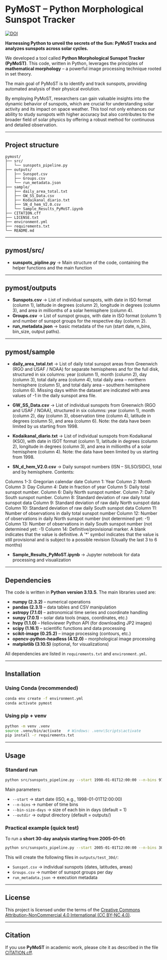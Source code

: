 # PyMoST – Python Morphological Sunspot Tracker

[![DOI](https://zenodo.org/badge/DOI/10.5281/zenodo.17012872.svg)](https://doi.org/10.5281/zenodo.17012873)


**Harnessing Python to unveil the secrets of the Sun: PyMoST tracks and analyzes sunspots across solar cycles.**

We developed a tool called **Python Morphological Sunspot Tracker (PyMoST)**.
This code, written in Python, leverages the principles of **mathematical morphology** – a powerful image processing technique rooted in set theory.

The main goal of PyMoST is to identify and track sunspots, providing automated analysis of their physical evolution.

By employing PyMoST, researchers can gain valuable insights into the dynamic behavior of sunspots, which are crucial for understanding solar activity and its impact on space weather.
This tool not only enhances our ability to study sunspots with higher accuracy but also contributes to the broader field of solar physics by offering a robust method for continuous and detailed observation.

---

## Project structure

```
pymost/
├── src/
│   └── sunspots_pipeline.py
├── outputs/
│   ├── Sunspot.csv
│   ├── Groups.csv
│   └── run_metadata.json
├── sample/
│   ├── daily_area_total.txt
│   ├── GW_SS_Data.csv
│   ├── Kodaikanal_diario.txt
│   ├── SN_d_hem_V2.0.csv
│   └── Sample_Results_PyMoST.ipynb
├── CITATION.cff
├── LICENSE.txt
├── environment.yml
├── requirements.txt
└── README.md
```

---

## pymost/src/

* **sunspots_pipline.py** → Main structure of the code, containing the helper functions and the main function

---


## pymost/outputs

* **Sunspots.csv** → List of individual sunspots, with date in ISO format (column 1), latitude in degrees (column 2), longitude in degrees (column 3), and area in millionths of a solar hemisphere (column 4).
* **Groups.csv** → List of sunspot groups, with date in ISO format (column 1) and number of sunspot groups for the respective day (column 2).
* **run_metadata.json** → basic metadata of the run (start date, n\_bins, bin\_size, output paths).

---

## pymost/sample

* **daily_area_total.txt** → List of daily total sunspot areas from Greenwich (RGO and USAF / NOAA) for separate hemispheres and for the full disk, structured in six columns: year (column 1), month (column 2), day (column 3), total daily area (column 4), total daily area – northern hemisphere (column 5), and total daily area – southern hemisphere (column 6). Missing days within the dataset are indicated with area values of -1 in the daily sunspot area file.


* **GW_SS_Data.csv** → List of individual sunspots from Greenwich (RGO and USAF / NOAA), structured in six columns: year (column 1), month (column 2), day (column 3), observation time (column 4), latitude in degrees (column 5), and area (column 6). Note: the data have been limited by us starting from 1998.


* **Kodaikanal_diario.txt** → List of individual sunspots from Kodaikanal (KSO), with date in ISOT format (column 1), latitude in degrees (column 2), longitude in degrees (column 3), and area in millionths of a solar hemisphere (column 4). Note: the data have been limited by us starting from 1998.


* **SN_d_hem_V2.0.csv** → Daily sunspot numbers (ISN – SILSO/SIDC), total and by hemisphere. Contents:

Columns 1-3: Gregorian calendar date
Column 1: Year
Column 2: Month
Column 3: Day
Column 4: Date in fraction of year
Column 5: Daily total sunspot number.
Column 6: Daily North sunspot number.
Column 7: Daily South sunspot number.
Column 8: Standard deviation of raw daily total sunspot data
Column 9: Standard deviation of raw daily North sunspot data
Column 10: Standard deviation of raw daily South sunspot data
Column 11: Number of observations in daily total sunspot number
Column 12: Number of observations in daily North sunspot number (not determined yet: -1)
Column 13: Number of observations in daily South sunspot number (not determined yet: -1)
Column 14: Definitive/provisional marker. A blank indicates that the value is definitive. A '*' symbol indicates that the value is still provisional and is subject to a possible revision (Usually the last 3 to 6 months)

* **Sample_Results_PyMoST.ipynb** → Jupyter notebook for data processing and visualization

---

## Dependencies

The code is written in **Python version 3.13.5**.
The main libraries used are:

* **numpy (2.3.2)** – numerical operations
* **pandas (2.3.1)** – data tables and CSV manipulation
* **astropy (7.1.0)** – astronomical time series and coordinate handling
* **sunpy (7.0.1)** – solar data tools (maps, coordinates, etc.)
* **hvpy (1.1.0)** – Helioviewer Python API (for downloading JP2 images)
* **scipy (1.16.1)** – scientific functions and data processing
* **scikit-image (0.25.2)** – image processing (contours, etc.)
* **opencv-python-headless (4.12.0)** – morphological image processing
* **matplotlib (3.10.5)** (optional, for visualizations)

All dependencies are listed in `requirements.txt` and `environment.yml`.

---

## Installation

### Using Conda (recommended)

```bash
conda env create -f environment.yml
conda activate pymost
```

### Using pip + venv

```bash
python -m venv .venv
source .venv/bin/activate   # Windows: .venv\Scripts\activate
pip install -r requirements.txt
```

---

## Usage

### Standard run

```bash
python src/sunspots_pipeline.py --start 1998-01-01T12:00:00 --n-bins 9709 --outdir outputs
```

Main parameters:

* `--start` → start date (ISO, e.g., 1998-01-01T12:00:00)
* `--n-bins` → number of time bins
* `--bin-size-days` → size of each bin in days (default = 1)
* `--outdir` → output directory (default = outputs/)

### Practical example (quick test)

To run a **short 30-day analysis starting from 2005-01-01**:

```bash
python src/sunspots_pipeline.py --start 2005-01-01T12:00:00 --n-bins 30 --outdir outputs/test_30d
```

This will create the following files in `outputs/test_30d/`:

* `Sunspot.csv` → individual sunspots (dates, latitudes, areas)
* `Groups.csv` → number of sunspot groups per day
* `run_metadata.json` → execution metadata

---


## License

This project is licensed under the terms of the
[Creative Commons Attribution-NonCommercial 4.0 International (CC BY-NC 4.0)](https://creativecommons.org/licenses/by-nc/4.0/).

---

## Citation

If you use **PyMoST** in academic work, please cite it as described in the file [CITATION.cff](./CITATION.cff).
